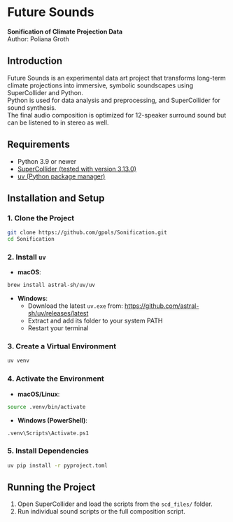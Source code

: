 # Future Sounds
**Sonification of Climate Projection Data**  
Author: Poliana Groth

## Introduction

Future Sounds is an experimental data art project that transforms long-term climate projections into immersive, symbolic soundscapes using SuperCollider and Python.  
Python is used for data analysis and preprocessing, and SuperCollider for sound synthesis.  
The final audio composition is optimized for 12-speaker surround sound but can be listened to in stereo as well.

## Requirements

- Python 3.9 or newer
- [SuperCollider (tested with version 3.13.0)](https://supercollider.github.io/download)
- [uv (Python package manager)](https://github.com/astral-sh/uv)

## Installation and Setup

### 1. Clone the Project

```bash
git clone https://github.com/gpols/Sonification.git
cd Sonification
```

### 2. Install `uv`

- **macOS**:
```bash
brew install astral-sh/uv/uv
```

- **Windows**:
  - Download the latest `uv.exe` from: https://github.com/astral-sh/uv/releases/latest
  - Extract and add its folder to your system PATH
  - Restart your terminal

### 3. Create a Virtual Environment

```bash
uv venv
```

### 4. Activate the Environment

- **macOS/Linux**:
```bash
source .venv/bin/activate
```

- **Windows (PowerShell)**:
```bash
.venv\Scripts\Activate.ps1
```

### 5. Install Dependencies

```bash
uv pip install -r pyproject.toml
```

## Running the Project

1. Open SuperCollider and load the scripts from the `scd_files/` folder.
2. Run individual sound scripts or the full composition script.
```
